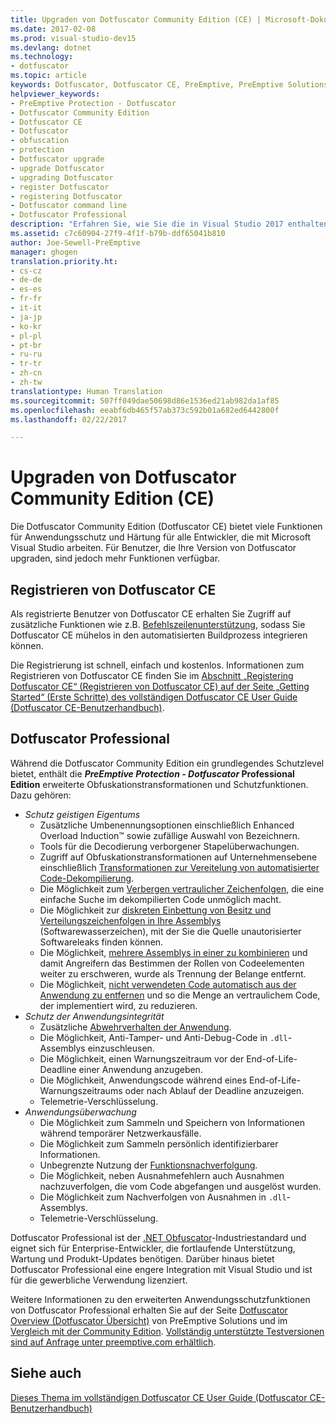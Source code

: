 ```yaml
---
title: Upgraden von Dotfuscator Community Edition (CE) | Microsoft-Dokumentation
ms.date: 2017-02-08
ms.prod: visual-studio-dev15
ms.devlang: dotnet
ms.technology:
- dotfuscator
ms.topic: article
keywords: Dotfuscator, Dotfuscator CE, PreEmptive, PreEmptive Solutions, PreEmptive Protection, Schutz, Community Edition, Obfuskation, .NET, kostenlos, Visual Studio 2017, upgraden, Befehlszeile
helpviewer_keywords:
- PreEmptive Protection - Dotfuscator
- Dotfuscator Community Edition
- Dotfuscator CE
- Dotfuscator
- obfuscation
- protection
- Dotfuscator upgrade
- upgrade Dotfuscator
- upgrading Dotfuscator
- register Dotfuscator
- registering Dotfuscator
- Dotfuscator command line
- Dotfuscator Professional
description: "Erfahren Sie, wie Sie die in Visual Studio 2017 enthaltene, kostenlose Dotfuscator Community Edition upgraden können."
ms.assetid: c7c60904-27f9-4f1f-b79b-ddf65041b810
author: Joe-Sewell-PreEmptive
manager: ghogen
translation.priority.ht:
- cs-cz
- de-de
- es-es
- fr-fr
- it-it
- ja-jp
- ko-kr
- pl-pl
- pt-br
- ru-ru
- tr-tr
- zh-cn
- zh-tw
translationtype: Human Translation
ms.sourcegitcommit: 507ff049dae50698d86e1536ed21ab982da1af85
ms.openlocfilehash: eeabf6db465f57ab373c592b01a682ed6442800f
ms.lasthandoff: 02/22/2017

---
```


# <a name="upgrade-dotfuscator-community-edition-ce"></a>Upgraden von Dotfuscator Community Edition (CE)

Die Dotfuscator Community Edition (Dotfuscator CE) bietet viele Funktionen für Anwendungsschutz und Härtung für alle Entwickler, die mit Microsoft Visual Studio arbeiten.
Für Benutzer, die Ihre Version von Dotfuscator upgraden, sind jedoch mehr Funktionen verfügbar.

## <a name="registering-dotfuscator-ce"></a>Registrieren von Dotfuscator CE

Als registrierte Benutzer von Dotfuscator CE erhalten Sie Zugriff auf zusätzliche Funktionen wie z.B. [Befehlszeilenunterstützung][cli], sodass Sie Dotfuscator CE mühelos in den automatisierten Buildprozess integrieren können.

Die Registrierung ist schnell, einfach und kostenlos.
Informationen zum Registrieren von Dotfuscator CE finden Sie im [Abschnitt „Registering Dotfuscator CE“ (Registrieren von Dotfuscator CE) auf der Seite „Getting Started“ (Erste Schritte) des vollständigen Dotfuscator CE User Guide (Dotfuscator CE-Benutzerhandbuch)][register-ce].

## <a name="dotfuscator-professional"></a>Dotfuscator Professional

Während die Dotfuscator Community Edition ein grundlegendes Schutzlevel bietet, enthält die ***PreEmptive Protection - Dotfuscator* Professional Edition** erweiterte Obfuskationstransformationen und Schutzfunktionen.
Dazu gehören:

* *Schutz geistigen Eigentums*
  * Zusätzliche Umbenennungsoptionen einschließlich Enhanced Overload Induction™ sowie zufällige Auswahl von Bezeichnern.
  * Tools für die Decodierung verborgener Stapelüberwachungen.
  * Zugriff auf Obfuskationstransformationen auf Unternehmensebene einschließlich [Transformationen zur Vereitelung von automatisierter Code-Dekompilierung][control-flow].
  * Die Möglichkeit zum [Verbergen vertraulicher Zeichenfolgen][string-encryption], die eine einfache Suche im dekompilierten Code unmöglich macht.
  * Die Möglichkeit zur [diskreten Einbettung von Besitz und Verteilungszeichenfolgen in Ihre Assemblys][watermarking] (Softwarewasserzeichen), mit der Sie die Quelle unautorisierter Softwareleaks finden können.
  * Die Möglichkeit, [mehrere Assemblys in einer zu kombinieren][linking] und damit Angreifern das Bestimmen der Rollen von Codeelementen weiter zu erschweren, wurde als Trennung der Belange entfernt.
  * Die Möglichkeit, [nicht verwendeten Code automatisch aus der Anwendung zu entfernen][pruning] und so die Menge an vertraulichem Code, der implementiert wird, zu reduzieren.
* *Schutz der Anwendungsintegrität*
  * Zusätzliche [Abwehrverhalten der Anwendung][check-actions].
  * Die Möglichkeit, Anti-Tamper- und Anti-Debug-Code in `.dll`-Assemblys einzuschleusen.
  * Die Möglichkeit, einen Warnungszeitraum vor der End-of-Life-Deadline einer Anwendung anzugeben.
  * Die Möglichkeit, Anwendungscode während eines End-of-Life-Warnungszeitraums oder nach Ablauf der Deadline anzuzeigen.
  * Telemetrie-Verschlüsselung.
* *Anwendungsüberwachung*
  * Die Möglichkeit zum Sammeln und Speichern von Informationen während temporärer Netzwerkausfälle.
  * Die Möglichkeit zum Sammeln persönlich identifizierbarer Informationen.
  * Unbegrenzte Nutzung der [Funktionsnachverfolgung][features].
  * Die Möglichkeit, neben Ausnahmefehlern auch Ausnahmen nachzuverfolgen, die vom Code abgefangen und ausgelöst wurden.
  * Die Möglichkeit zum Nachverfolgen von Ausnahmen in `.dll`-Assemblys.
  * Telemetrie-Verschlüsselung.

Dotfuscator Professional ist der [.NET Obfuscator][net-obfuscator]-Industriestandard und eignet sich für Enterprise-Entwickler, die fortlaufende Unterstützung, Wartung und Produkt-Updates benötigen.
Darüber hinaus bietet Dotfuscator Professional eine engere Integration mit Visual Studio und ist für die gewerbliche Verwendung lizenziert.

Weitere Informationen zu den erweiterten Anwendungsschutzfunktionen von Dotfuscator Professional erhalten Sie auf der Seite [Dotfuscator Overview (Dotfuscator Übersicht)][product-about] von PreEmptive Solutions und im [Vergleich mit der Community Edition][product-compare].
[Vollständig unterstützte Testversionen sind auf Anfrage unter preemptive.com erhältlich][eval].

## <a name="see-also"></a>Siehe auch

[Dieses Thema im vollständigen Dotfuscator CE User Guide (Dotfuscator CE-Benutzerhandbuch)][full]

<!-- Copyright © 2017 PreEmptive Solutions, LLC -->

[control-flow]: https://www.preemptive.com/products/dotfuscator/features#controlflow
[string-encryption]: https://www.preemptive.com/products/dotfuscator/features#string
[watermarking]: https://www.preemptive.com/products/dotfuscator/features#watermarking
[linking]: https://www.preemptive.com/products/dotfuscator/features#linking
[pruning]: https://www.preemptive.com/products/dotfuscator/features#pruning

[check-actions]: https://www.preemptive.com/images/stories/Dotfuscator/webframe.html#Check%20Actions.html
[features]: https://www.preemptive.com/images/stories/Dotfuscator/webframe.html#Feature_Usage_Tracking_and_the_Feature_Attribute.html

[net-obfuscator]: https://www.preemptive.com/products/dotfuscator/overview
[eval]: https://www.preemptive.com/eval-request

[product-about]: https://www.preemptive.com/products/dotfuscator/overview
[product-compare]: https://www.preemptive.com/products/dotfuscator/compare-editions

[cli]: https://www.preemptive.com/dotfuscator/ce/docs/help/5.27/intro_cli.html
[register-ce]: https://www.preemptive.com/dotfuscator/ce/docs/help/5.27/gui_getstarted.html#register

[full]: https://www.preemptive.com/dotfuscator/ce/docs/help/5.27/intro_upgrades.html
